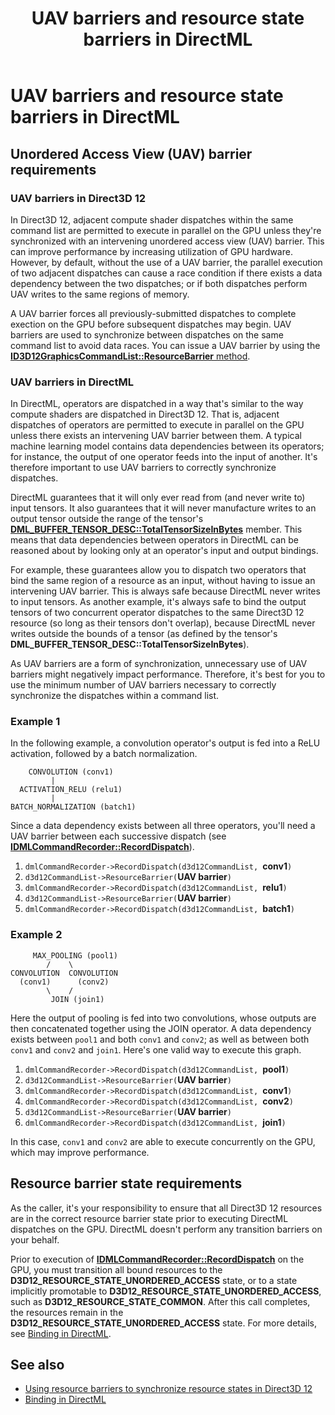 ﻿---
title: UAV barriers and resource state barriers in DirectML
description: Describes the correctness benefits of barriers, and how you can work with them in DirectML.
ms.custom: Windows 10 May 2019 Update
ms.localizationpriority: high
ms.topic: article
ms.date: 04/19/2019
---

# UAV barriers and resource state barriers in DirectML

## Unordered Access View (UAV) barrier requirements

### UAV barriers in Direct3D 12

In Direct3D 12, adjacent compute shader dispatches within the same command list are permitted to execute in parallel on the GPU unless they're synchronized with an intervening unordered access view (UAV) barrier. This can improve performance by increasing utilization of GPU hardware. However, by default, without the use of a UAV barrier, the parallel execution of two adjacent dispatches can cause a race condition if there exists a data dependency between the two dispatches; or if both dispatches perform UAV writes to the same regions of memory.

A UAV barrier forces all previously-submitted dispatches to complete exection on the GPU before subsequent dispatches may begin. UAV barriers are used to synchronize between dispatches on the same command list to avoid data races. You can issue a UAV barrier by using the [**ID3D12GraphicsCommandList::ResourceBarrier** method](/windows/desktop/api/d3d12/nf-d3d12-id3d12graphicscommandlist-resourcebarrier).

### UAV barriers in DirectML

In DirectML, operators are dispatched in a way that's similar to the way compute shaders are dispatched in Direct3D 12. That is, adjacent dispatches of operators are permitted to execute in parallel on the GPU unless there exists an intervening UAV barrier between them. A typical machine learning model contains data dependencies between its operators; for instance, the output of one operator feeds into the input of another. It's therefore important to use UAV barriers to correctly synchronize dispatches.

DirectML guarantees that it will only ever read from (and never write to) input tensors. It also guarantees that it will never manufacture writes to an output tensor outside the range of the tensor's [**DML_BUFFER_TENSOR_DESC::TotalTensorSizeInBytes**](/windows/desktop/api/directml/ns-directml-dml_buffer_tensor_desc) member. This means that data dependencies between operators in DirectML can be reasoned about by looking only at an operator's input and output bindings.

For example, these guarantees allow you to dispatch two operators that bind the same region of a resource as an input, without having to issue an intervening UAV barrier. This is always safe because DirectML never writes to input tensors. As another example, it's always safe to bind the output tensors of two concurrent operator dispatches to the same Direct3D 12 resource (so long as their tensors don't overlap), because DirectML never writes outside the bounds of a tensor (as defined by the tensor's **DML_BUFFER_TENSOR_DESC::TotalTensorSizeInBytes**).

As UAV barriers are a form of synchronization, unnecessary use of UAV barriers might negatively impact performance. Therefore, it's best for you to use the minimum number of UAV barriers necessary to correctly synchronize the dispatches within a command list.

### Example 1

In the following example, a convolution operator's output is fed into a ReLU activation, followed by a batch normalization.

```console
    CONVOLUTION (conv1)
         |
  ACTIVATION_RELU (relu1)
         |
BATCH_NORMALIZATION (batch1)
```

Since a data dependency exists between all three operators, you'll need a UAV barrier between each successive dispatch (see [**IDMLCommandRecorder::RecordDispatch**](/windows/desktop/api/directml/nf-directml-idmlcommandrecorder-recorddispatch)).

1. `dmlCommandRecorder->RecordDispatch(d3d12CommandList, `**conv1**`)`
2. `d3d12CommandList->ResourceBarrier(`**UAV barrier**`)`
3. `dmlCommandRecorder->RecordDispatch(d3d12CommandList, `**relu1**`)`
4. `d3d12CommandList->ResourceBarrier(`**UAV barrier**`)`
5. `dmlCommandRecorder->RecordDispatch(d3d12CommandList, `**batch1**`)`

### Example 2

```console
     MAX_POOLING (pool1)
        /    \
CONVOLUTION  CONVOLUTION
  (conv1)      (conv2)
        \    /
         JOIN (join1)
```

Here the output of pooling is fed into two convolutions, whose outputs are then concatenated together using the JOIN operator. A data dependency exists between `pool1` and both `conv1` and `conv2`; as well as between both `conv1` and `conv2` and `join1`. Here's one valid way to execute this graph.

1. `dmlCommandRecorder->RecordDispatch(d3d12CommandList, `**pool1**`)`
2. `d3d12CommandList->ResourceBarrier(`**UAV barrier**`)`
3. `dmlCommandRecorder->RecordDispatch(d3d12CommandList, `**conv1**`)`
4. `dmlCommandRecorder->RecordDispatch(d3d12CommandList, `**conv2**`)`
5. `d3d12CommandList->ResourceBarrier(`**UAV barrier**`)`
6. `dmlCommandRecorder->RecordDispatch(d3d12CommandList, `**join1**`)`

In this case, `conv1` and `conv2` are able to execute concurrently on the GPU, which may improve performance.

## Resource barrier state requirements

As the caller, it's your responsibility to ensure that all Direct3D 12 resources are in the correct resource barrier state prior to executing DirectML dispatches on the GPU. DirectML doesn't perform any transition barriers on your behalf.

Prior to execution of [**IDMLCommandRecorder::RecordDispatch**](/windows/desktop/api/directml/nf-directml-idmlcommandrecorder-recorddispatch) on the GPU, you must transition all bound resources to the **D3D12_RESOURCE_STATE_UNORDERED_ACCESS** state, or to a state implicitly promotable to **D3D12_RESOURCE_STATE_UNORDERED_ACCESS**, such as **D3D12_RESOURCE_STATE_COMMON**. After this call completes, the resources remain in the **D3D12_RESOURCE_STATE_UNORDERED_ACCESS** state. For more details, see [Binding in DirectML](dml-binding.md).

## See also

* [Using resource barriers to synchronize resource states in Direct3D 12](/windows/desktop/direct3d12/using-resource-barriers-to-synchronize-resource-states-in-direct3d-12)
* [Binding in DirectML](dml-binding.md)
